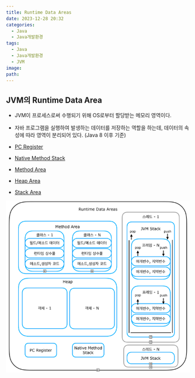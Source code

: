 ```yaml
---
title: Runtime Data Areas
date: 2023-12-28 20:32
categories:
  - Java
  - Java개발환경
tags:
  - Java
  - Java개발환경
  - JVM
image: 
path:
---
```


## JVM의 Runtime Data Area
+ JVM이 프로세스로써 수행되기 위해 OS로부터 할당받는 메모리 영역이다.
+ 자바 프로그램을 실행하여 발생하는 데이터를 저장하는 역할을 하는데, 데이터의 속성에 따라 영역이 분리되어 있다. (Java 8 이후 기준)

+ [PC Register](https://sonjh919.github.io/posts/PC-Register)
+ [Native Method Stack](https://sonjh919.github.io/posts/Native-Method-Stack)
+ [Method Area](https://sonjh919.github.io/posts/Method-Area)
+ [Heap Area](https://sonjh919.github.io/posts/Heap-Area)
+ [Stack Area](https://sonjh919.github.io/posts/Stack-Area)

![](/assets/img/IMG/Java/runtime.png)
